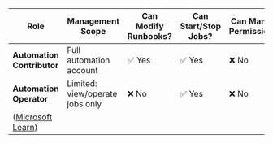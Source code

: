 | Role                       | Management Scope                | Can Modify Runbooks? | Can Start/Stop Jobs? | Can Manage Permissions? |
| -------------------------- | ------------------------------- | -------------------- | -------------------- | ----------------------- |
| **Automation Contributor** | Full automation account         | ✅ Yes                | ✅ Yes                | ❌ No                    |
| **Automation Operator**    | Limited: view/operate jobs only | ❌ No                 | ✅ Yes                | ❌ No                    |
| ([Microsoft Learn][1])     |                                 |                      |                      |                         |

[1]: https://learn.microsoft.com/en-us/azure/automation/automation-role-based-access-control?utm_source=chatgpt.com "Manage role permissions and security in Azure Automation"
